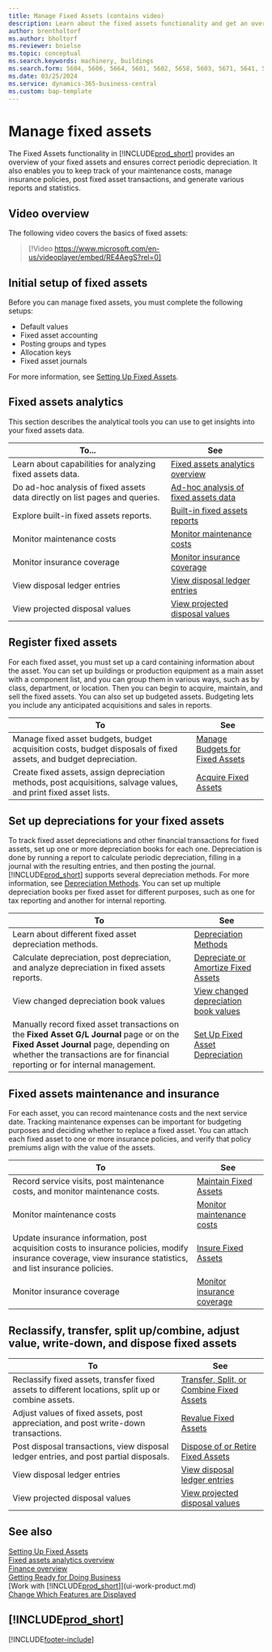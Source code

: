 ```yaml
---
title: Manage Fixed Assets (contains video)
description: Learn about the fixed assets functionality and get an overview of how to work with and manage your fixed assets.
author: brentholtorf
ms.author: bholtorf
ms.reviewer: bnielse
ms.topic: conceptual
ms.search.keywords: machinery, buildings
ms.search.form: 5604, 5606, 5664, 5601, 5602, 5658, 5603, 5671, 5641, 5629, 5633, 5634, 5649, 5622, 5650
ms.date: 03/25/2024
ms.service: dynamics-365-business-central
ms.custom: bap-template
---
```


# Manage fixed assets

The Fixed Assets functionality in [!INCLUDE[prod_short](includes/prod_short.md)] provides an overview of your fixed assets and ensures correct periodic depreciation. It also enables you to keep track of your maintenance costs, manage insurance policies, post fixed asset transactions, and generate various reports and statistics.

## Video overview

The following video covers the basics of fixed assets:

> [!Video https://www.microsoft.com/en-us/videoplayer/embed/RE4AegS?rel=0]

## Initial setup of fixed assets

Before you can manage fixed assets, you must complete the following setups:
- Default values
- Fixed asset accounting
- Posting groups and types
- Allocation keys
- Fixed asset journals

For more information, see [Setting Up Fixed Assets](fa-setup.md).


## Fixed assets analytics 

This section describes the analytical tools you can use to get insights into your fixed assets data.

| To... | See |
| --- | --- |
| Learn about capabilities for analyzing fixed assets data. | [Fixed assets analytics overview](fa-analytics-overview.md) |
| Do ad-hoc analysis of fixed assets data directly on list pages and queries. | [Ad-hoc analysis of fixed assets data](ad-hoc-analysis-fa.md) |
| Explore built-in fixed assets reports. | [Built-in fixed assets reports](fa-reports.md) |
| Monitor maintenance costs | [Monitor maintenance costs](fa-how-maintain.md#to-monitor-maintenance-costs)|
| Monitor insurance coverage | [Monitor insurance coverage](fa-how-insure.md#to-monitor-insurance-coverage) |
| View disposal ledger entries | [View disposal ledger entries](fa-how-dispose-retire.md#to-view-disposal-ledger-entries) |
| View projected disposal values | [View projected disposal values](fa-how-manage-budgets.md#to-view-projected-disposal-values) |


## Register fixed assets

For each fixed asset, you must set up a card containing information about the asset. You can set up buildings or production equipment as a main asset with a component list, and you can group them in various ways, such as by class, department, or location. Then you can begin to acquire, maintain, and sell the fixed assets. You can also set up budgeted assets. Budgeting lets you include any anticipated acquisitions and sales in reports.

| To  | See |
| --- | --- |
| Manage fixed asset budgets, budget acquisition costs, budget disposals of fixed assets, and budget depreciation. |[Manage Budgets for Fixed Assets](fa-how-manage-budgets.md) |
| Create fixed assets, assign depreciation methods, post acquisitions, salvage values, and print fixed asset lists. |[Acquire Fixed Assets](fa-how-acquire.md) |


## Set up depreciations for your fixed assets

To track fixed asset depreciations and other financial transactions for fixed assets, set up one or more depreciation books for each one. Depreciation is done by running a report to calculate periodic depreciation, filling in a journal with the resulting entries, and then posting the journal. [!INCLUDE[prod_short](includes/prod_short.md)] supports several depreciation methods. For more information, see [Depreciation Methods](fa-depreciation-methods.md). You can set up multiple depreciation books per fixed asset for different purposes, such as one for tax reporting and another for internal reporting.

| To  | See |
| --- | --- |
| Learn about different fixed asset depreciation methods. |[Depreciation Methods](fa-depreciation-methods.md) |
| Calculate depreciation, post depreciation, and analyze depreciation in fixed assets reports. |[Depreciate or Amortize Fixed Assets](fa-how-depreciate-amortize.md) |
| View changed depreciation book values | [View changed depreciation book values](fa-how-trans-split-combine.md#to-view-changed-depreciation-book-values-due-to-fixed-asset-reclassification) |
| Manually record fixed asset transactions on the **Fixed Asset G/L Journal** page or on the **Fixed Asset Journal** page, depending on whether the transactions are for financial reporting or for internal management. | [Set Up Fixed Asset Depreciation](fa-how-setup-depreciation.md) |


## Fixed assets maintenance and insurance

For each asset, you can record maintenance costs and the next service date. Tracking maintenance expenses can be important for budgeting purposes and deciding whether to replace a fixed asset. You can attach each fixed asset to one or more insurance policies, and verify that policy premiums align with the value of the assets.

| To  | See |
| --- | --- |
| Record service visits, post maintenance costs, and monitor maintenance costs. |[Maintain Fixed Assets](fa-how-maintain.md) |
| Monitor maintenance costs | [Monitor maintenance costs](fa-how-maintain.md#to-monitor-maintenance-costs)|
| Update insurance information, post acquisition costs to insurance policies, modify insurance coverage, view insurance statistics, and list insurance policies. |[Insure Fixed Assets](fa-how-insure.md) |
| Monitor insurance coverage | [Monitor insurance coverage](fa-how-insure.md#to-monitor-insurance-coverage) |


## Reclassify, transfer, split up/combine, adjust value, write-down, and dispose fixed assets

| To  | See |
| --- | --- |
| Reclassify fixed assets, transfer fixed assets to different locations, split up or combine assets. |[Transfer, Split, or Combine Fixed Assets](fa-how-trans-split-combine.md) |
| Adjust values of fixed assets, post appreciation, and post write-down transactions. |[Revalue Fixed Assets](fa-how-revalue.md) |
| Post disposal transactions, view disposal ledger entries, and post partial disposals. |[Dispose of or Retire Fixed Assets](fa-how-dispose-retire.md) |
| View disposal ledger entries | [View disposal ledger entries](fa-how-dispose-retire.md#to-view-disposal-ledger-entries) |
| View projected disposal values | [View projected disposal values](fa-how-manage-budgets.md#to-view-projected-disposal-values) |


## See also

[Setting Up Fixed Assets](fa-setup.md)  
[Fixed assets analytics overview](fa-analytics-overview.md)   
[Finance overview](finance.md)  
[Getting Ready for Doing Business](ui-get-ready-business.md)  
[Work with [!INCLUDE[prod_short](includes/prod_short.md)]](ui-work-product.md)  
[Change Which Features are Displayed](ui-experiences.md)  

## [!INCLUDE[prod_short](includes/free_trial_md.md)]  


[!INCLUDE[footer-include](includes/footer-banner.md)]
